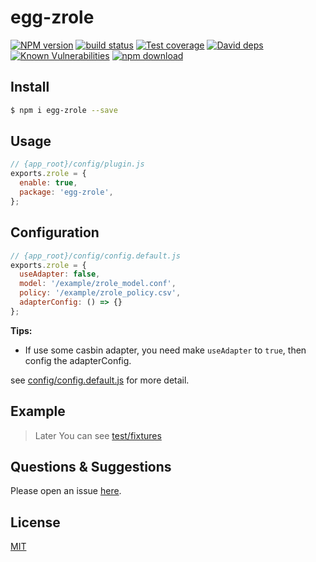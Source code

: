 # egg-zrole

[![NPM version][npm-image]][npm-url]
[![build status][travis-image]][travis-url]
[![Test coverage][codecov-image]][codecov-url]
[![David deps][david-image]][david-url]
[![Known Vulnerabilities][snyk-image]][snyk-url]
[![npm download][download-image]][download-url]

[npm-image]: https://img.shields.io/npm/v/egg-zrole.svg?style=flat-square
[npm-url]: https://npmjs.org/package/egg-zrole
[travis-image]: https://img.shields.io/travis/klren0312/egg-zrole.svg?style=flat-square
[travis-url]: https://travis-ci.org/klren0312/egg-zrole
[codecov-image]: https://img.shields.io/codecov/c/github/klren0312/egg-zrole.svg?style=flat-square
[codecov-url]: https://codecov.io/github/klren0312/egg-zrole?branch=master
[david-image]: https://img.shields.io/david/klren0312/egg-zrole.svg?style=flat-square
[david-url]: https://david-dm.org/klren0312/egg-zrole
[snyk-image]: https://snyk.io/test/npm/egg-zrole/badge.svg?style=flat-square
[snyk-url]: https://snyk.io/test/npm/egg-zrole
[download-image]: https://img.shields.io/npm/dm/egg-zrole.svg?style=flat-square
[download-url]: https://npmjs.org/package/egg-zrole

<!--
Description here.
-->

## Install

```bash
$ npm i egg-zrole --save
```

## Usage

```js
// {app_root}/config/plugin.js
exports.zrole = {
  enable: true,
  package: 'egg-zrole',
};
```

## Configuration

```js
// {app_root}/config/config.default.js
exports.zrole = {
  useAdapter: false,
  model: '/example/zrole_model.conf',
  policy: '/example/zrole_policy.csv',
  adapterConfig: () => {}
};
```

**Tips:**

 - If use some casbin adapter, you need make `useAdapter` to `true`, then config the adapterConfig.

see [config/config.default.js](config/config.default.js) for more detail.

## Example
> Later
You can see [test/fixtures](test/fixtures)

## Questions & Suggestions

Please open an issue [here](https://github.com/klren0312/egg-zrole).

## License

[MIT](LICENSE)
